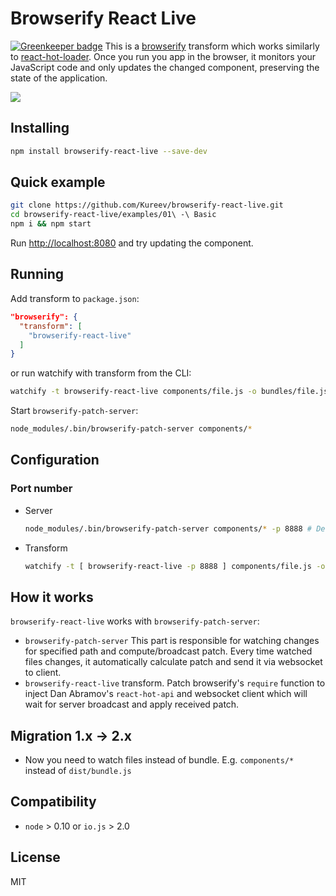 # Browserify React Live

[![Greenkeeper badge](https://badges.greenkeeper.io/Kureev/browserify-react-live.svg)](https://greenkeeper.io/)
This is a [browserify](https://github.com/substack/node-browserify) transform which works similarly to [react-hot-loader](https://github.com/gaearon/react-hot-loader).
Once you run you app in the browser, it monitors your JavaScript code and only updates the changed component, preserving the state of the application.

<img src="https://habrastorage.org/files/f42/100/e62/f42100e623b94bcc955c44ac65082028.gif"/>

## Installing
```bash
npm install browserify-react-live --save-dev
```

## Quick example
```bash
git clone https://github.com/Kureev/browserify-react-live.git
cd browserify-react-live/examples/01\ -\ Basic
npm i && npm start
```

Run [http://localhost:8080](http://localhost:8080) and try updating the component.

## Running

Add transform to `package.json`:
```json
"browserify": {
  "transform": [
    "browserify-react-live"
  ]
}
```
or run watchify with transform from the CLI:
```bash
watchify -t browserify-react-live components/file.js -o bundles/file.js
```

Start `browserify-patch-server`:
```bash
node_modules/.bin/browserify-patch-server components/*
```


## Configuration
### Port number

- Server
  ```bash
  node_modules/.bin/browserify-patch-server components/* -p 8888 # Default is 8081
  ```

- Transform
  ```bash
  watchify -t [ browserify-react-live -p 8888 ] components/file.js -o bundles/file.js # Default is 8080
  ```

## How it works
`browserify-react-live` works with `browserify-patch-server`:
- `browserify-patch-server`
  This part is responsible for watching changes for specified path and compute/broadcast patch. Every time watched files changes, it automatically calculate patch and send it via websocket to client.
- `browserify-react-live` transform. Patch browserify's `require` function to inject Dan Abramov's `react-hot-api` and websocket client which will wait for server broadcast and apply received patch.



## Migration 1.x -> 2.x
- Now you need to watch files instead of bundle. E.g. `components/*` instead of `dist/bundle.js`

## Compatibility
- `node` > 0.10 or `io.js` > 2.0

## License
MIT
